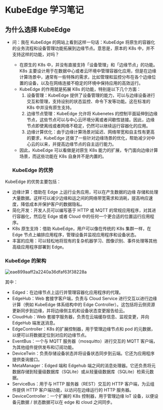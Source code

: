 # KubeEdge 学习笔记

## 为什么选择 KubeEdge

- 问：我在 KubeEdge 的网站上看到这样一句话：KubeEdge 将原生的容器化的业务流程和设备管理功能拓展到边缘节点。意思是，原本的 K8s 中，并不支持这样的功能，对吗？

    - 在原生的 K8s 中，并没有直接支持「设备管理」和「边缘节点」的功能。K8s 主要设计用于在数据中心或者云环境中管理容器化应用，但是在边缘计算场景中，通常有一些特殊的需求，比如管理和监控分布在各个边缘位置的设备，以及在网络连接不稳定的环境中保持应用的高效运行。
    - KubeEdge 的作用就是拓展 K8s 的功能，特别是以下几个方面：
        1. 设备管理：KubeEdge 提供了设备管理的能力，可以与边缘设备进行交互和管理，支持设别的状态监控、命令下发等功能。这在标准的 K8s 中并没有原生支持。
        2. 边缘节点管理：KubeEdge 允许将 Kubenetes 的控制平面延伸到边缘节点，这些节点可以与中心云环境分离或者间歇性链接。因此，边缘节点即使离线或者网络不稳定，仍然可以继续运行容器化的应用。
        3. 边缘计算优化：由于边缘计算场景对延迟、网络带宽和自主性有更高的要求，KubeEdge 还做了一些针对边缘场景的优化，帮助减少对中心云的以来，并提高边缘节点的自主运行能力。
    - 因此，KubeEdge 可以看做是对原生 K8s 能力的扩展，专门面向边缘计算场景，而这些功能在 K8s 自身并不是内置的。

    ### KubeEdge 的优势

KubeEdge 的优势主要包括：

- 边缘计算：借助在 Edge 上运行业务应用，可以在产生数据的边缘 存储和处理 大量数据。这样可以减少边缘和运之间的网络带宽需求和消耗，提高响应速度，降低成本并保护客户的数据隐私。
- 简化开发：开发人员可以编写基于 HTTP 或 MQTT 的常规应用程序，对其进行容器化，然后在 Edge 或者 Cloud 中的任何一个更合适的位置运行应用程序。
- K8s 原生支持：借助 KubeEdge，用户可以像在传统的 K8s 集群一样，在 Edge 节点上编排应用程序，管理设备并监视应用程序和设备状态。
- 丰富的应用：可以轻松地将现有的复杂机器学习、图像识别、事件处理等其他高级应用程序部署到 Edge。

### KubeEdge 的架构

![eae899aaff2a2240a36dfaf63f38228a](https://xubowen-bucket.oss-cn-beijing.aliyuncs.com/img/eae899aaff2a2240a36dfaf63f38228a.png)

其中：

- Edged：在边缘节点上运行并管理容器化应用程序的代理。
- EdgeHub：Web 套接字客户端，负责与 Cloud Service 进行交互以进行边缘计算（例如 KubeEdge 体系结构中的 Edge Controller）。这包括将云侧资源更新同步到边缘，并将边缘侧主机和设备状态变更报告给云。
- CloudHub：Web 套接字服务器，负责在云端缓存信息、监视变更，并向 EdgeHub 端发送消息。
- EdgeController：K8s 的扩展控制器，用于管理边缘节点和 pod 的元数据，以便可以将数据定位到对应的边缘节点。
- EventBus：一个与 MQTT 服务器（mosquitto）进行交互的 MQTT 客户端，为其他组件提供发布和订阅功能。
- DeviceTwin：负责存储设备状态并将设备状态同步到云端。它还为应用程序提供查询接口。
- MetaManager：Edged 端和 Edgehub 端之间的消息处理器。它还负责将元数据存储到轻量级数据库（SQLite）或从轻量级数据库（SQLite）检索元数据。
- ServiceBus：用于与 HTTP 服务器（REST）交互的 HTTP 客户端，为云组件提供 HTTP 客户端功能，以访问在边缘运行的 HTTP 服务器。
- DeviceController：一个扩展的 K8s 控制器，用于管理边缘 IoT 设备，以便设备元数据 / 状态数据可以在 edge 和 cloud 之间同步。







